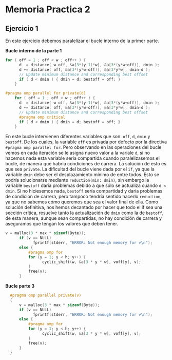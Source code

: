 # Memoria Practica 2

## Ejercicio 1
En este ejercicio debemos paralelizar el bucle interno de la primer parte. 

**Bucle interno de la parte 1**
````c
for ( off = 1 ; off < w ; off++ ) {
      d  = distance( w-off, &a[3*(y-1)*w], &a[3*(y*w+off)], dmin );
      d += distance( off, &a[3*(y*w-off)], &a[3*y*w], dmin-d );
      // Update minimum distance and corresponding best offset
      if ( d < dmin ) { dmin = d; bestoff = off; }
    }
````

```c
#pragma omp parallel for private(d)
    for ( off = 1 ; off < w ; off++ ) {
      d  = distance( w-off, &a[3*(y-1)*w], &a[3*(y*w+off)], dmin );
      d += distance( off, &a[3*(y*w-off)], &a[3*y*w], dmin-d );
      // Update minimum distance and corresponding best offset
      #pragma omp critical
      if ( d < dmin ) { dmin = d; bestoff = off; }
    }
```

En este bucle intervienen diferentes variables que son: `off`, `d`, `dmin` y `bestoff`. De los cuales, la variable `off`
es privada por defecto por la directiva `#pragma omp parallel for`. Pero observando en las operaciones del bucle vemos 
en cada iteración se le asigna nuevo valor a la variale `d`, si no hacemos nada esta variable seria compartida cuando 
paralelizasemos el bucle, de manera que habria condiciones de carrera. La solución de esto es que sea `private`.
La dificultad del bucle viene dada por el `if`, ya que la variable `dmin` debe ser el desplazamiento mínimo de entre todos. 
Esto se podría solucionarse mediante `reduction(min: dmin)`, sin embargo la variable `bestoff` daría problemas debido a
que sólo se actualiza cuando `d < dmin`. Si no hiciesemos nada, `bestoff` sería compartidad y daría problemas de condición 
de carrera, pero tampoco tendría sentido hacerlo `reduction`, ya que no sabemos cómo queremos que sea el valor final de
ella. Como solución definitiva, nos hemos decantado por hacer que todo el if sea una sección crítica, resuelve tanto la 
actualización de `dmin` como la de `bestoff`, de esta manera, aunque sean compartidas, no hay condición de carrera y 
aseguramos que tengan los valores que deben tener.

````c
v = malloc(3 * max * sizeof(Byte));
      if (v == NULL)
            fprintf(stderr, "ERROR: Not enough memory for v\n");
      else {
          #pragma omp for
          for (y = 1; y < h; y++) {
                cyclic_shift(w, &a[3 * y * w], voff[y], v);
          }
          free(v);
      }
````
**Bucle parte 3**
````c
  #pragma omp parallel private(v)
  {
      v = malloc(3 * max * sizeof(Byte));
      if (v == NULL)
            fprintf(stderr, "ERROR: Not enough memory for v\n");
      else {
          #pragma omp for
          for (y = 1; y < h; y++) {
                cyclic_shift(w, &a[3 * y * w], voff[y], v);
          }
          free(v);
      }
  }
````
